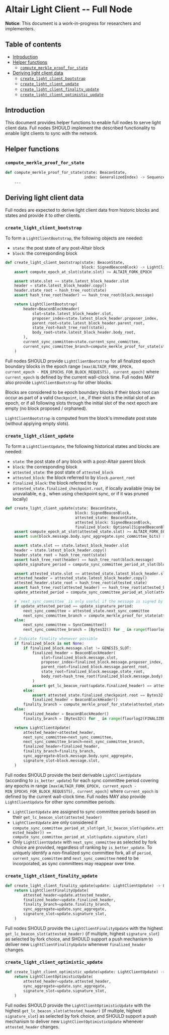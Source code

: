 # Altair Light Client -- Full Node

**Notice**: This document is a work-in-progress for researchers and implementers.

## Table of contents

<!-- TOC -->
<!-- START doctoc generated TOC please keep comment here to allow auto update -->
<!-- DON'T EDIT THIS SECTION, INSTEAD RE-RUN doctoc TO UPDATE -->

- [Introduction](#introduction)
- [Helper functions](#helper-functions)
  - [`compute_merkle_proof_for_state`](#compute_merkle_proof_for_state)
- [Deriving light client data](#deriving-light-client-data)
  - [`create_light_client_bootstrap`](#create_light_client_bootstrap)
  - [`create_light_client_update`](#create_light_client_update)
  - [`create_light_client_finality_update`](#create_light_client_finality_update)
  - [`create_light_client_optimistic_update`](#create_light_client_optimistic_update)

<!-- END doctoc generated TOC please keep comment here to allow auto update -->
<!-- /TOC -->

## Introduction

This document provides helper functions to enable full nodes to serve light client data. Full nodes SHOULD implement the described functionality to enable light clients to sync with the network.

## Helper functions

### `compute_merkle_proof_for_state`

```python
def compute_merkle_proof_for_state(state: BeaconState,
                                   index: GeneralizedIndex) -> Sequence[Bytes32]:
    ...
```

## Deriving light client data

Full nodes are expected to derive light client data from historic blocks and states and provide it to other clients.

### `create_light_client_bootstrap`

To form a `LightClientBootstrap`, the following objects are needed:
- `state`: the post state of any post-Altair block
- `block`: the corresponding block

```python
def create_light_client_bootstrap(state: BeaconState,
                                  block: SignedBeaconBlock) -> LightClientBootstrap:
    assert compute_epoch_at_slot(state.slot) >= ALTAIR_FORK_EPOCH

    assert state.slot == state.latest_block_header.slot
    header = state.latest_block_header.copy()
    header.state_root = hash_tree_root(state)
    assert hash_tree_root(header) == hash_tree_root(block.message)

    return LightClientBootstrap(
        header=BeaconBlockHeader(
            slot=state.latest_block_header.slot,
            proposer_index=state.latest_block_header.proposer_index,
            parent_root=state.latest_block_header.parent_root,
            state_root=hash_tree_root(state),
            body_root=state.latest_block_header.body_root,
        ),
        current_sync_committee=state.current_sync_committee,
        current_sync_committee_branch=compute_merkle_proof_for_state(state, CURRENT_SYNC_COMMITTEE_INDEX),
    )
```

Full nodes SHOULD provide `LightClientBootstrap` for all finalized epoch boundary blocks in the epoch range `[max(ALTAIR_FORK_EPOCH, current_epoch - MIN_EPOCHS_FOR_BLOCK_REQUESTS), current_epoch]` where `current_epoch` is defined by the current wall-clock time. Full nodes MAY also provide `LightClientBootstrap` for other blocks.

Blocks are considered to be epoch boundary blocks if their block root can occur as part of a valid `Checkpoint`, i.e., if their slot is the initial slot of an epoch, or if all following slots through the initial slot of the next epoch are empty (no block proposed / orphaned).

`LightClientBootstrap` is computed from the block's immediate post state (without applying empty slots).

### `create_light_client_update`

To form a `LightClientUpdate`, the following historical states and blocks are needed:
- `state`: the post state of any block with a post-Altair parent block
- `block`: the corresponding block
- `attested_state`: the post state of `attested_block`
- `attested_block`: the block referred to by `block.parent_root`
- `finalized_block`: the block referred to by `attested_state.finalized_checkpoint.root`, if locally available (may be unavailable, e.g., when using checkpoint sync, or if it was pruned locally)

```python
def create_light_client_update(state: BeaconState,
                               block: SignedBeaconBlock,
                               attested_state: BeaconState,
                               attested_block: SignedBeaconBlock,
                               finalized_block: Optional[SignedBeaconBlock]) -> LightClientUpdate:
    assert compute_epoch_at_slot(attested_state.slot) >= ALTAIR_FORK_EPOCH
    assert sum(block.message.body.sync_aggregate.sync_committee_bits) >= MIN_SYNC_COMMITTEE_PARTICIPANTS

    assert state.slot == state.latest_block_header.slot
    header = state.latest_block_header.copy()
    header.state_root = hash_tree_root(state)
    assert hash_tree_root(header) == hash_tree_root(block.message)
    update_signature_period = compute_sync_committee_period_at_slot(block.message.slot)

    assert attested_state.slot == attested_state.latest_block_header.slot
    attested_header = attested_state.latest_block_header.copy()
    attested_header.state_root = hash_tree_root(attested_state)
    assert hash_tree_root(attested_header) == hash_tree_root(attested_block.message) == block.message.parent_root
    update_attested_period = compute_sync_committee_period_at_slot(attested_block.message.slot)

    # `next_sync_committee` is only useful if the message is signed by the current sync committee
    if update_attested_period == update_signature_period:
        next_sync_committee = attested_state.next_sync_committee
        next_sync_committee_branch = compute_merkle_proof_for_state(attested_state, NEXT_SYNC_COMMITTEE_INDEX)
    else:
        next_sync_committee = SyncCommittee()
        next_sync_committee_branch = [Bytes32() for _ in range(floorlog2(NEXT_SYNC_COMMITTEE_INDEX))]

    # Indicate finality whenever possible
    if finalized_block is not None:
        if finalized_block.message.slot != GENESIS_SLOT:
            finalized_header = BeaconBlockHeader(
                slot=finalized_block.message.slot,
                proposer_index=finalized_block.message.proposer_index,
                parent_root=finalized_block.message.parent_root,
                state_root=finalized_block.message.state_root,
                body_root=hash_tree_root(finalized_block.message.body),
            )
            assert get_lc_beacon_root(update.finalized_header) == attested_state.finalized_checkpoint.root
        else:
            assert attested_state.finalized_checkpoint.root == Bytes32()
            finalized_header = BeaconBlockHeader()
        finality_branch = compute_merkle_proof_for_state(attested_state, FINALIZED_ROOT_INDEX)
    else:
        finalized_header = BeaconBlockHeader()
        finality_branch = [Bytes32() for _ in range(floorlog2(FINALIZED_ROOT_INDEX))]

    return LightClientUpdate(
        attested_header=attested_header,
        next_sync_committee=next_sync_committee,
        next_sync_committee_branch=next_sync_committee_branch,
        finalized_header=finalized_header,
        finality_branch=finality_branch,
        sync_aggregate=block.message.body.sync_aggregate,
        signature_slot=block.message.slot,
    )
```

Full nodes SHOULD provide the best derivable `LightClientUpdate` (according to `is_better_update`) for each sync committee period covering any epochs in range `[max(ALTAIR_FORK_EPOCH, current_epoch - MIN_EPOCHS_FOR_BLOCK_REQUESTS), current_epoch]` where `current_epoch` is defined by the current wall-clock time. Full nodes MAY also provide `LightClientUpdate` for other sync committee periods.

- `LightClientUpdate` are assigned to sync committee periods based on their `get_lc_beacon_slot(attested_header)`
- `LightClientUpdate` are only considered if `compute_sync_committee_period_at_slot(get_lc_beacon_slot(update.attested_header)) == compute_sync_committee_period_at_slot(update.signature_slot)`
- Only `LightClientUpdate` with `next_sync_committee` as selected by fork choice are provided, regardless of ranking by `is_better_update`. To uniquely identify a non-finalized sync committee fork, all of `period`, `current_sync_committee` and `next_sync_committee` need to be incorporated, as sync committees may reappear over time.

### `create_light_client_finality_update`

```python
def create_light_client_finality_update(update: LightClientUpdate) -> LightClientFinalityUpdate:
    return LightClientFinalityUpdate(
        attested_header=update.attested_header,
        finalized_header=update.finalized_header,
        finality_branch=update.finality_branch,
        sync_aggregate=update.sync_aggregate,
        signature_slot=update.signature_slot,
    )
```

Full nodes SHOULD provide the `LightClientFinalityUpdate` with the highest `get_lc_beacon_slot(attested_header)` (if multiple, highest `signature_slot`) as selected by fork choice, and SHOULD support a push mechanism to deliver new `LightClientFinalityUpdate` whenever `finalized_header` changes.

### `create_light_client_optimistic_update`

```python
def create_light_client_optimistic_update(update: LightClientUpdate) -> LightClientOptimisticUpdate:
    return LightClientOptimisticUpdate(
        attested_header=update.attested_header,
        sync_aggregate=update.sync_aggregate,
        signature_slot=update.signature_slot,
    )
```

Full nodes SHOULD provide the `LightClientOptimisticUpdate` with the highest `get_lc_beacon_slot(attested_header)` (if multiple, highest `signature_slot`) as selected by fork choice, and SHOULD support a push mechanism to deliver new `LightClientOptimisticUpdate` whenever `attested_header` changes.
